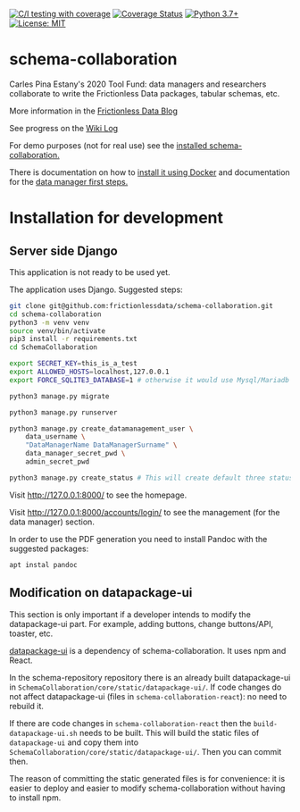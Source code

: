 [![C/I testing with coverage](https://github.com/frictionlessdata/schema-collaboration/workflows/C/I%20testing%20with%20coverage/badge.svg?branch=master)](https://github.com/frictionlessdata/schema-collaboration/actions)
[![Coverage Status](https://coveralls.io/repos/github/frictionlessdata/schema-collaboration/badge.svg?branch=master&service=github)](https://coveralls.io/github/frictionlessdata/schema-collaboration?branch=master)
[![Python 3.7+](https://img.shields.io/badge/python-3.7+-blue.svg)](https://www.python.org/downloads/)
[![License: MIT](https://img.shields.io/badge/License-MIT-yellow.svg)](https://opensource.org/licenses/MIT)


# schema-collaboration
Carles Pina Estany's 2020 Tool Fund: data managers and researchers collaborate to write the Frictionless Data packages, tabular schemas, etc. 

More information in the [Frictionless Data Blog](https://frictionlessdata.io/blog/2020/07/16/tool-fund-polar-institute/)

See progress on the [Wiki Log](https://github.com/frictionlessdata/schema-collaboration/wiki)

For demo purposes (not for real use) see the [installed schema-collaboration.](https://carles.eu.pythonanywhere.com)

There is documentation on how to [install it using Docker](https://github.com/frictionlessdata/schema-collaboration/tree/master/docker#schema-collaboration-docker) and documentation for the [data manager first steps.](https://github.com/frictionlessdata/schema-collaboration/blob/master/documentation/User.md#schema-collaboration)

# Installation for development
## Server side Django
This application is not ready to be used yet.

The application uses Django. Suggested steps:

```sh
git clone git@github.com:frictionlessdata/schema-collaboration.git
cd schema-collaboration
python3 -m venv venv
source venv/bin/activate
pip3 install -r requirements.txt
cd SchemaCollaboration

export SECRET_KEY=this_is_a_test
export ALLOWED_HOSTS=localhost,127.0.0.1
export FORCE_SQLITE3_DATABASE=1	# otherwise it would use Mysql/Mariadb and you need to setup DB_NAME, DB_USER, DB_PASSWORD, DB_HOST, DB_PORT

python3 manage.py migrate

python3 manage.py runserver

python3 manage.py create_datamanagement_user \
	data_username \
	"DataManagerName DataManagerSurname" \
	data_manager_secret_pwd \
	admin_secret_pwd

python3 manage.py create_status # This will create default three status and can be changed at any time
```

Visit http://127.0.0.1:8000/ to see the homepage.

Visit http://127.0.0.1:8000/accounts/login/ to see the management (for the data manager) section.

In order to use the PDF generation you need to install Pandoc with the suggested packages:
```sh
apt instal pandoc
```

## Modification on datapackage-ui
This section is only important if a developer intends to modify the datapackage-ui part. For example, adding buttons, change buttons/API, toaster, etc.

[datapackage-ui](https://github.com/frictionlessdata/datapackage-ui) is a dependency of schema-collaboration. It uses npm and React.

In the schema-repository repository there is an already built datapackage-ui in `SchemaCollaboration/core/static/datapackage-ui/`. If code changes do not affect datapackage-ui (files in `schema-collaboration-react`): no need to rebuild it.

If there are code changes in `schema-collaboration-react` then the `build-datapackage-ui.sh` needs to be built. This will build the static files of `datapackage-ui` and copy them into `SchemaCollaboration/core/static/datapackage-ui/`. Then you can commit then.

The reason of committing the static generated files is for convenience: it is easier to deploy and easier to modify schema-collaboration without having to install npm.

